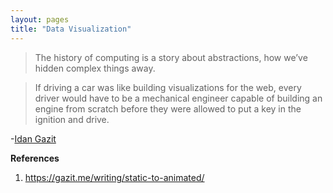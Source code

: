 ```yaml
---
layout: pages
title: "Data Visualization"
---
```


> The history of computing is a story about abstractions, how we’ve hidden complex things away. 
 
> If driving a car was like building visualizations for the web, every driver would have to be a mechanical engineer capable of building an engine from scratch before they were allowed to put a key in the ignition and drive.

-[Idan Gazit](https://gazit.me/writing/static-to-animated/) 

**References**
1. https://gazit.me/writing/static-to-animated/